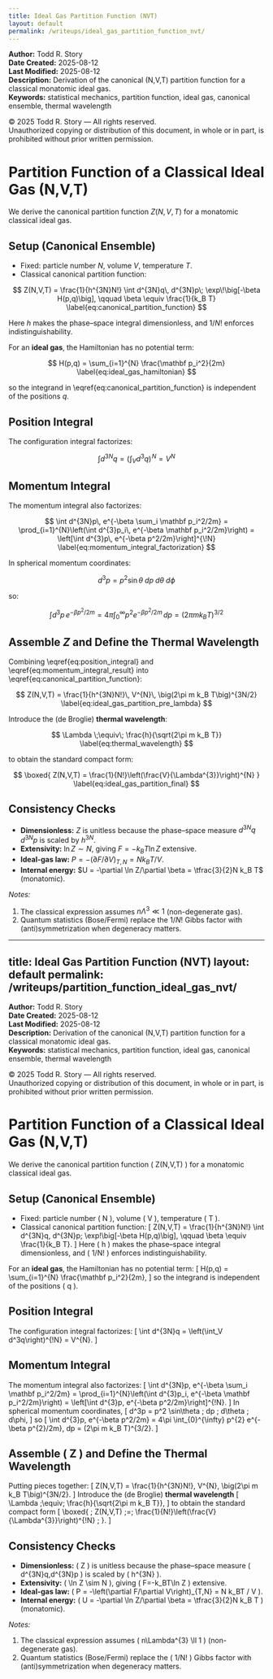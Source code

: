 ```yaml
---
title: Ideal Gas Partition Function (NVT)
layout: default
permalink: /writeups/ideal_gas_partition_function_nvt/
---
```


**Author:** Todd R. Story  
**Date Created:** 2025-08-12  
**Last Modified:** 2025-08-12  
**Description:** Derivation of the canonical (N,V,T) partition function for a classical monatomic ideal gas.  
**Keywords:** statistical mechanics, partition function, ideal gas, canonical ensemble, thermal wavelength

© 2025 Todd R. Story — All rights reserved.  
Unauthorized copying or distribution of this document, in whole or in part, is prohibited without prior written permission.

# Partition Function of a Classical Ideal Gas (N,V,T)

We derive the canonical partition function $Z(N,V,T)$ for a monatomic classical ideal gas.

## Setup (Canonical Ensemble)

- Fixed: particle number $N$, volume $V$, temperature $T$.  
- Classical canonical partition function:

$$
Z(N,V,T) = \frac{1}{h^{3N}N!} \int d^{3N}q\, d^{3N}p\; \exp\!\big[-\beta H(p,q)\big],
\qquad \beta \equiv \frac{1}{k_B T}
\label{eq:canonical_partition_function}
$$

Here $h$ makes the phase–space integral dimensionless, and $1/N!$ enforces indistinguishability.

For an **ideal gas**, the Hamiltonian has no potential term:

$$
H(p,q) = \sum_{i=1}^{N} \frac{\mathbf p_i^2}{2m}
\label{eq:ideal_gas_hamiltonian}
$$

so the integrand in \eqref{eq:canonical_partition_function} is independent of the positions $q$.

## Position Integral

The configuration integral factorizes:

$$
\int d^{3N}q = \left(\int_V d^3q\right)^{\!N} = V^{N}
\label{eq:position_integral}
$$

## Momentum Integral

The momentum integral also factorizes:

$$
\int d^{3N}p\, e^{-\beta \sum_i \mathbf p_i^2/2m}
= \prod_{i=1}^{N}\left(\int d^{3}p_i\, e^{-\beta \mathbf p_i^2/2m}\right)
= \left[\int d^{3}p\, e^{-\beta p^2/2m}\right]^{\!N}
\label{eq:momentum_integral_factorization}
$$

In spherical momentum coordinates:

$$
d^3p = p^2 \sin\theta \; dp \; d\theta \; d\phi
\label{eq:momentum_volume_element}
$$

so:

$$
\int d^{3}p\, e^{-\beta p^2/2m}
= 4\pi \int_{0}^{\infty} p^{2} e^{-\beta p^{2}/2m}\, dp
= (2\pi m k_B T)^{3/2}
\label{eq:momentum_integral_result}
$$

## Assemble $Z$ and Define the Thermal Wavelength

Combining \eqref{eq:position_integral} and \eqref{eq:momentum_integral_result} into \eqref{eq:canonical_partition_function}:

$$
Z(N,V,T) = \frac{1}{h^{3N}N!}\, V^{N}\, \big(2\pi m k_B T\big)^{3N/2}
\label{eq:ideal_gas_partition_pre_lambda}
$$

Introduce the (de Broglie) **thermal wavelength**:

$$
\Lambda \;\equiv\; \frac{h}{\sqrt{2\pi m k_B T}}
\label{eq:thermal_wavelength}
$$

to obtain the standard compact form:

$$
\boxed{
Z(N,V,T) = \frac{1}{N!}\left(\frac{V}{\Lambda^{3}}\right)^{N}
}
\label{eq:ideal_gas_partition_final}
$$

## Consistency Checks

- **Dimensionless:** $Z$ is unitless because the phase–space measure $d^{3N}q\,d^{3N}p$ is scaled by $h^{3N}$.  
- **Extensivity:** $\ln Z \sim N$, giving $F=-k_BT\ln Z$ extensive.  
- **Ideal-gas law:** $P = -\left(\partial F/\partial V\right)_{T,N} = N k_BT / V$.  
- **Internal energy:** $U = -\partial \ln Z/\partial \beta = \tfrac{3}{2}N k_B T$ (monatomic).  

*Notes:*  
1) The classical expression assumes $n\Lambda^{3} \ll 1$ (non-degenerate gas).  
2) Quantum statistics (Bose/Fermi) replace the $1/N!$ Gibbs factor with (anti)symmetrization when degeneracy matters.
---
title: Ideal Gas Partition Function (NVT)
layout: default
permalink: /writeups/partition_function_ideal_gas_nvt/
---

**Author:** Todd R. Story  
**Date Created:** 2025-08-12  
**Last Modified:** 2025-08-12  
**Description:** Derivation of the canonical (N,V,T) partition function for a classical monatomic ideal gas.  
**Keywords:** statistical mechanics, partition function, ideal gas, canonical ensemble, thermal wavelength

© 2025 Todd R. Story — All rights reserved.  
Unauthorized copying or distribution of this document, in whole or in part, is prohibited without prior written permission.

# Partition Function of a Classical Ideal Gas (N,V,T)

We derive the canonical partition function \( Z(N,V,T) \) for a monatomic classical ideal gas.

## Setup (Canonical Ensemble)

- Fixed: particle number \( N \), volume \( V \), temperature \( T \).  
- Classical canonical partition function:
\[
Z(N,V,T)
= \frac{1}{h^{3N}N!}
\int d^{3N}q\, d^{3N}p\;
\exp\!\big[-\beta H(p,q)\big],
\qquad \beta \equiv \frac{1}{k_B T}.
\]
Here \( h \) makes the phase–space integral dimensionless, and \( 1/N! \) enforces indistinguishability.

For an **ideal gas**, the Hamiltonian has no potential term:
\[
H(p,q) = \sum_{i=1}^{N} \frac{\mathbf p_i^2}{2m},
\]
so the integrand is independent of the positions \( q \).

## Position Integral

The configuration integral factorizes:
\[
\int d^{3N}q = \left(\int_V d^3q\right)^{\!N} = V^{N}.
\]

## Momentum Integral

The momentum integral also factorizes:
\[
\int d^{3N}p\, e^{-\beta \sum_i \mathbf p_i^2/2m}
= \prod_{i=1}^{N}\left(\int d^{3}p_i\, e^{-\beta \mathbf p_i^2/2m}\right)
= \left[\int d^{3}p\, e^{-\beta p^2/2m}\right]^{\!N}.
\]
In spherical momentum coordinates,
\[
d^3p = p^2 \sin\theta \; dp \; d\theta \; d\phi,
\]
so
\[
\int d^{3}p\, e^{-\beta p^2/2m}
= 4\pi \int_{0}^{\infty} p^{2} e^{-\beta p^{2}/2m}\, dp
= (2\pi m k_B T)^{3/2}.
\]

## Assemble \( Z \) and Define the Thermal Wavelength

Putting pieces together:
\[
Z(N,V,T)
= \frac{1}{h^{3N}N!}\, V^{N}\, \big(2\pi m k_B T\big)^{3N/2}.
\]
Introduce the (de Broglie) **thermal wavelength**
\[
\Lambda \;\equiv\; \frac{h}{\sqrt{2\pi m k_B T}},
\]
to obtain the standard compact form
\[
\boxed{ \;
Z(N,V,T) \;=\; \frac{1}{N!}\left(\frac{V}{\Lambda^{3}}\right)^{\!N}
\; }.
\]

## Consistency Checks

- **Dimensionless:** \( Z \) is unitless because the phase–space measure \( d^{3N}q\,d^{3N}p \) is scaled by \( h^{3N} \).  
- **Extensivity:** \( \ln Z \sim N \), giving \( F=-k_BT\ln Z \) extensive.  
- **Ideal-gas law:** \( P = -\left(\partial F/\partial V\right)_{T,N} = N k_BT / V \).  
- **Internal energy:** \( U = -\partial \ln Z/\partial \beta = \tfrac{3}{2}N k_B T \) (monatomic).  

*Notes:*  
1) The classical expression assumes \( n\Lambda^{3} \ll 1 \) (non-degenerate gas).  
2) Quantum statistics (Bose/Fermi) replace the \( 1/N! \) Gibbs factor with (anti)symmetrization when degeneracy matters.
